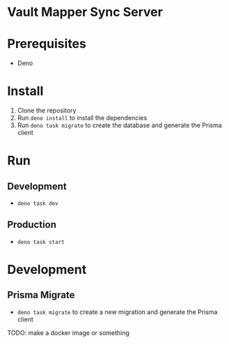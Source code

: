 # Vault Mapper Sync Server

# Prerequisites

- Deno

# Install

1. Clone the repository
2. Run `deno install` to install the dependencies
3. Run `deno task migrate` to create the database and generate the Prisma client

# Run

## Development

- `deno task dev`

## Production

- `deno task start`

# Development

## Prisma Migrate

- `deno task migrate` to create a new migration and generate the Prisma client

TODO: make a docker image or something
